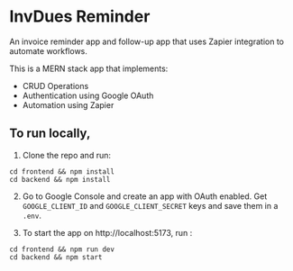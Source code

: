 # InvDues Reminder

An invoice reminder app and follow-up app that uses Zapier integration to automate workflows.

This is a MERN stack app that implements:
- CRUD Operations
- Authentication using Google OAuth
- Automation using Zapier

## To run locally,
1. Clone the repo and run:
```
cd frontend && npm install
cd backend && npm install
```

2. Go to Google Console and create an app with OAuth enabled. Get `GOOGLE_CLIENT_ID` and `GOOGLE_CLIENT_SECRET` keys and save them in a `.env`.

3. To start the app on http://localhost:5173, run :
```
cd frontend && npm run dev
cd backend && npm start
```

